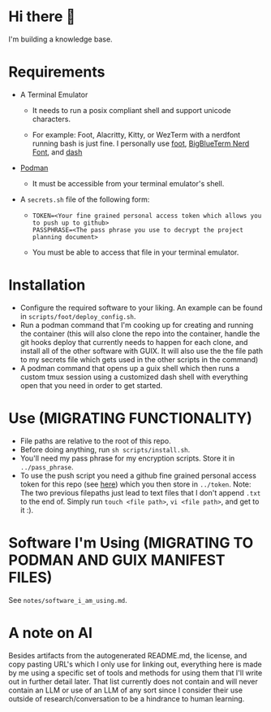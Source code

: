 # Hi there 👋

I'm building a knowledge base.

# Requirements

- A Terminal Emulator
  
  + It needs to run a posix compliant shell and support unicode characters.

  + For example:  Foot, Alacritty, Kitty, or WezTerm with a nerdfont running 
    bash is just fine. I personally use 
    [foot](https://codeberg.org/dnkl/foot), 
    [BigBlueTerm Nerd Font](https://www.nerdfonts.com/font-downloads),
    and [dash](https://packages.debian.org/sid/dash)

- [Podman](https://podman.io/)
  
  + It must be accessible from your terminal emulator's shell.

- A `secrets.sh` file of the following form:
  + ```
    TOKEN=<Your fine grained personal access token which allows you to push up to github>
    PASSPHRASE=<The pass phrase you use to decrypt the project planning document>
    ```
  + You must be able to access that file in your terminal emulator. 

# Installation

- Configure the required software to your liking. An example can be found in 
  `scripts/foot/deploy_config.sh`.   
- Run a podman command that I'm cooking up for creating and running the 
  container (this will also clone the repo into the container, 
  handle the git hooks deploy that currently needs to happen for each clone, 
  and install all of the other software with GUIX. It will also use the the 
  file path to my secrets file which gets used in the other scripts in the 
  command)
- A podman command that opens up a guix shell which then runs a custom
  tmux session using a customized dash shell with everything open that you 
  need in order to get started.

# Use (MIGRATING FUNCTIONALITY)

- File paths are relative to the root of this repo.
- Before doing anything, run `sh scripts/install.sh`.
- You'll need my pass phrase for my encryption scripts. Store it in `../pass_phrase`. 
- To use the push script you need a github fine grained personal access token for this repo
  (see [here](https://docs.github.com/en/authentication/keeping-your-account-and-data-secure/managing-your-personal-access-tokens))
  which you then store in `../token`. 
Note: The two previous filepaths just lead to text files that I don't append `.txt` to the end of. 
      Simply run `touch <file path>`, `vi <file path>`, and get to it :). 

# Software I'm Using (MIGRATING TO PODMAN AND GUIX MANIFEST FILES)

See `notes/software_i_am_using.md`.

# A note on AI

Besides artifacts from the autogenerated README.md, the license, and copy 
pasting URL's which I only use for linking out, everything here is made by me 
using a specific set of tools and methods for using them that I'll write out in 
further detail later. That list currently does not contain and will never 
contain an LLM or use of an LLM of any sort since I consider their use
outside of research/conversation to be a hindrance to human learning.
